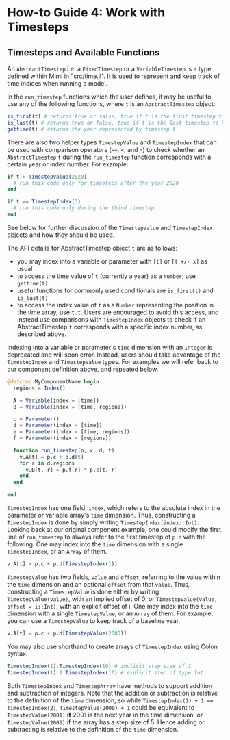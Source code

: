 # How-to Guide 4: Work with Timesteps

## Timesteps and Available Functions

An `AbstractTimestep` i.e. a `FixedTimestep` or a `VariableTimestep` is a type defined within Mimi in "src/time.jl". It is used to represent and keep track of time indices when running a model.

In the `run_timestep` functions which the user defines, it may be useful to use any of the following functions, where `t` is an `AbstractTimestep` object:

```julia
is_first(t) # returns true or false, true if t is the first timestep to be run for the respective component
is_last(t) # returns true or false, true if t is the last timestep to be run for the respective component
gettime(t) # returns the year represented by timestep t
```
There are also two helper types `TimestepValue` and `TimestepIndex` that can be used with comparison operators (`==`, `<`, and `>`) to check whether an `AbstractTimestep` `t` during the `run_timestep` function corresponds with a certain year or index number. For example:
```julia
if t > TimestepValue(2020)
  # run this code only for timesteps after the year 2020
end

if t == TimestepIndex(3)
  # run this code only during the third timestep
end
```
See below for further discussion of the `TimestepValue` and `TimestepIndex` objects and how they should be used.

The API details for AbstractTimestep object `t` are as follows:

- you may index into a variable or parameter with `[t]` or `[t +/- x]` as usual
- to access the time value of `t` (currently a year) as a `Number`, use `gettime(t)`
- useful functions for commonly used conditionals are `is_first(t)` and `is_last(t)`
- to access the index value of `t` as a `Number` representing the position in the time array, use `t.t`.  Users are encouraged to avoid this access, and instead use comparisons with `TimestepIndex` objects to check if an AbstractTimestep `t` corresponds with a specific index number, as described above.

Indexing into a variable or parameter's `time` dimension with an `Integer` is deprecated and will soon error. Instead, users should take advantage of the `TimestepIndex` and `TimestepValue` types. For examples we will refer back to our component definition above, and repeated below.
```julia
@defcomp MyComponentName begin
  regions = Index()

  A = Variable(index = [time])
  B = Variable(index = [time, regions])

  c = Parameter()
  d = Parameter(index = [time])
  e = Parameter(index = [time, regions])
  f = Parameter(index = [regions])

  function run_timestep(p, v, d, t)
    v.A[t] = p.c + p.d[t]
    for r in d.regions
      v.B[t, r] = p.f[r] * p.e[t, r]
    end
  end

end
```
`TimestepIndex` has one field, `index`, which refers to the absolute index in the parameter or variable array's `time` dimension. Thus, constructing a `TimestepIndex` is done by simply writing `TimestepIndex(index::Int)`. Looking back at our original component example, one could modify the first line of `run_timestep` to always refer to the first timestep of `p.d` with the following. One may index into the `time` dimension with a single `TimestepIndex`, or an `Array` of them.
```julia
v.A[t] = p.c + p.d[TimestepIndex(1)]
```
`TimestepValue` has two fields, `value` and `offset`, referring to the value within the `time` dimension and an optional `offset` from that `value`. Thus, constructing a `TimestepValue` is done either by writing `TimestepValue(value)`, with an implied offset of 0, or `TimestepValue(value, offset = i::Int)`, with an explicit offset of i. One may index into the `time` dimension with a single `TimestepValue`, or an `Array` of them. For example, you can use a `TimestepValue` to keep track of a baseline year.
```julia
v.A[t] = p.c + p.d[TimestepValue(2000)]
```
You may also use shorthand to create arrays of `TimestepIndex` using Colon syntax.
```julia
TimestepIndex(1):TimestepIndex(10) # implicit step size of 1
TimestepIndex(1):2:TimestepIndex(10) # explicit step of type Int 
```
Both `TimestepIndex` and `TimestepArray` have methods to support addition and subtraction of integers.  Note that the addition or subtraction is relative to the definition of the `time` dimension, so while `TimestepIndex(1) + 1 == TimestepIndex(2)`, `TimestepValue(2000) + 1` could be equivalent to `TimestepValue(2001)` **if** 2001 is the next year in the time dimension, or `TimestepValue(2005)` if the array has a step size of 5. Hence adding or subtracting is relative to the definition of the `time` dimension. 
